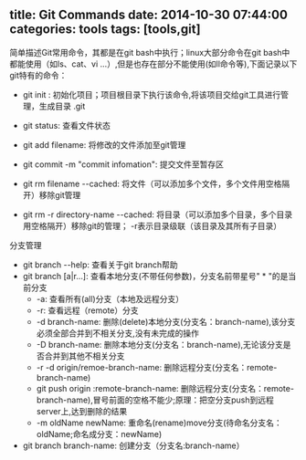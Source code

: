 title: Git Commands
date: 2014-10-30 07:44:00
categories: tools
tags: [tools,git]
---
简单描述Git常用命令，其都是在git bash中执行；linux大部分命令在git bash中都能使用（如ls、cat、vi ...）,但是也存在部分不能使用(如ll命令等),下面记录以下git特有的命令：

-  git init : 初始化项目；项目根目录下执行该命令,将该项目交给git工具进行管理，生成目录 .git
-  git status: 查看文件状态
-  git add filename: 将修改的文件添加至git管理
-  git commit -m "commit infomation": 提交文件至暂存区

-  git rm filename --cached: 将文件（可以添加多个文件，多个文件用空格隔开）移除git管理
-  git rm -r directory-name --cached: 将目录（可以添加多个目录，多个目录用空格隔开）移除git的管理； -r表示目录级联（该目录及其所有子目录）

<p>分支管理

- git branch --help: 查看关于git branch帮助
- git branch [a|r...]: 查看本地分支(不带任何参数)，分支名前带星号" * "的是当前分支
	- -a: 查看所有(all)分支（本地及远程分支）
	- -r: 查看远程（remote）分支
	- -d branch-name: 删除(delete)本地分支(分支名：branch-name),该分支必须全部合并到不相关分支,没有未完成的操作
	- -D branch-name: 删除本地分支(分支名：branch-name),无论该分支是否合并到其他不相关分支
	- -r -d origin/remoe-branch-name: 删除远程分支(分支名：remote-branch-name)
	- git push origin :remote-branch-name: 删除远程分支(分支名：remote-branch-name),冒号前面的空格不能少;原理：把空分支push到远程server上,达到删除的结果
	- -m oldName  newName: 重命名(rename)move分支(待命名分支名：oldName;命名成分支：newName) 
- git branch branch-name: 创建分支（分支名:branch-name）